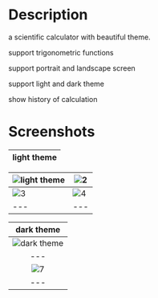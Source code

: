 # Description
a scientific calculator with beautiful theme. 

support trigonometric functions 

support portrait and landscape screen 

support light and dark theme 

show history of calculation 

# Screenshots

| light theme |
|:---:|   

| ![light theme](https://github.com/user-attachments/assets/cc1f556d-b866-4c3a-ad91-1f6cd3aa8fa8) | ![2](https://github.com/user-attachments/assets/8dfcaa60-11be-4b8f-9569-cc0947357a75)|
| ---|---|
| ![3](https://github.com/user-attachments/assets/12488d7a-aa90-4f80-8870-8fd5e1a3917a) | ![4](https://github.com/user-attachments/assets/e5446549-6f2c-451b-8db5-afc243ab17f9)| 
| ---|---|

| dark theme |
|:---:|  
| ![dark theme](https://github.com/user-attachments/assets/70379958-3bb5-401c-904d-231c8de71b75) |![8](https://github.com/user-attachments/assets/b8d774b1-8d35-4a34-b0b3-95f8d4028668)|
| ---|---|
| ![7](https://github.com/user-attachments/assets/7871d057-5077-44ca-909d-bcfe6c8626e6) |
|---|









